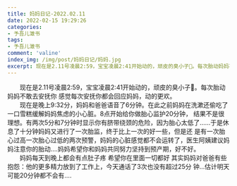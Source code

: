 ```yaml
---
title: 妈妈日记-2022.02.11
date: 2022-02-15 19:29:26
categories:
- 予吾儿澂书
tags:
- 予吾儿澂书
comment: 'valine'
index_img: /img/post/妈妈日记/妈妈.jpg
excerpt: 现在是2.11号凌晨2:59，宝宝凌晨2:41开始动的，顽皮的臭小子🤣。每次胎动妈妈不敢去安抚你 感觉每次安抚你都会回应妈妈，动的更欢。
---
```

<div class="markdown-body">
&emsp;&emsp;现在是2.11号凌晨2:59，宝宝凌晨2:41开始动的，顽皮的臭小子🤣。每次胎动妈妈不敢去安抚你 感觉每次安抚你都会回应妈妈，动的更欢。<br>
&emsp;&emsp;现在是晚上9:32分，妈妈和爸爸语音了6分钟。在此之前妈妈在洗漱还偷吃了一口雪糕缓解妈妈焦虑的小心脏。8点开始给你做胎心监护20分钟，
结果不是很理想。有两次5分和7分钟时显示你有脐带绕颈的危险，因为胎心太低了……于是休息了十分钟妈妈又进行了一次胎监，终于比上一次的好一些，但是还
是有一次胎心过高一次胎心过低的两次预警，妈妈的心脏感觉都不会运转了，医生阿姨建议妈妈注意你的胎动….妈妈希望你和妈妈共同努力坚持到预产期，好不好。<br>
&emsp;&emsp;妈妈每天到晚上都会有点肚子疼 希望你在里面一切都好 其实妈妈对爸爸有些抱怨：他的更多精力放到了工作上，今天通话了3次也没有超过25分
钟…估计明天可能20分钟都不会有….
</div>
